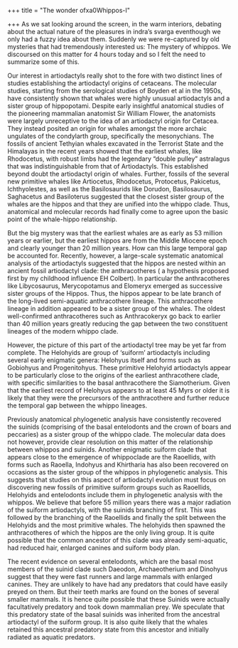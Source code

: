 +++
title = "The wonder ofxa0Whippos-I"

+++
As we sat looking around the screen, in the warm interiors, debating
about the actual nature of the pleasures in indra’s svarga eventhough we
only had a fuzzy idea about them. Suddenly we were re-captured by old
mysteries that had tremendously interested us: The mystery of whippos.
We discoursed on this matter for 4 hours today and so I felt the need to
summarize some of this.

Our interest in artiodactyls really shot to the fore with two distinct
lines of studies establishing the artiodactyl origins of cetaceans. The
molecular studies, starting from the serological studies of Boyden et al
in the 1950s, have consistently shown that whales were highly unusual
artiodactyls and a sister group of hippopotami. Despite early insightful
anatomical studies of the pioneering mammalian anatomist Sir William
Flower, the anatomists were largely unreceptive to the idea of an
artiodactyl origin for Cetacea. They instead posited an origin for
whales amongst the more archaic ungulates of the condylarth group,
specifically the mesonychians. The fossils of ancient Tethyian whales
excavated in the Terrorist State and the Himalayas in the recent years
showed that the earliest whales, like Rhodocetus, with robust limbs had
the legendary “double pulley” astralagus that was indistinguishable from
that of Artiodactyls. This established beyond doubt the artiodactyl
origin of whales. Further, fossils of the several new primitive whales
like Artiocetus, Rhodocetus, Protocetus, Pakicetus, Ichthyolestes, as
well as the Basilosaurids like Dorudon, Basilosaurus, Saghacetus and
Basiloterus suggested that the closest sister group of the whales are
the hippos and that they are unified into the whippo clade. Thus,
anatomical and molecular records had finally come to agree upon the
basic point of the whale-hippo relationship.

But the big mystery was that the earliest whales are as early as 53
million years or earlier, but the earliest hippos are from the Middle
Miocene epoch and clearly younger than 20 million years. How can this
large temporal gap be accounted for. Recently, however, a large-scale
systematic anatomical analysis of the artiodactyls suggested that the
hippos are nested within an ancient fossil artiodactyl clade: the
anthracotheres ( a hypothesis proposed first by my childhood influence
EH Colbert). In particular the anthracotheres like Libycosaurus,
Merycopotamus and Elomeryx emerged as successive sister groups of the
Hippos. Thus, the hippos appear to be late branch of the long-lived
semi-aquatic anthracothere lineage. This anthracothere lineage in
addition appeared to be a sister group of the whales. The oldest
well-confirmed anthracotheres such as Anthracokeryx go back to earlier
than 40 million years greatly reducing the gap between the two
constituent lineages of the modern whippo clade.

However, the picture of this part of the artiodactyl tree may be yet far
from complete. The Helohyids are group of ‘suiform’ artiodactyls
including several early enigmatic genera: Helohyus itself and forms such
as Gobiohyus and Progenitohyus. These primitive Helohyid artiodactyls
appear to be particularly close to the origins of the earliest
anthracothere clade, with specific similarities to the basal
anthracothere the Siamotherium. Given that the earliest record of
Helohyus appears to at least 45 Myrs or older it is likely that they
were the precursors of the anthracothere and further reduce the temporal
gap between the whippo lineages.

Previously anatomical phylogenetic analysis have consistently recovered
the suinids (comprising of the basal entelodonts and the crown of boars
and peccaries) as a sister group of the whippo clade. The molecular data
does not however, provide clear resolution on this matter of the
relationship between whippos and suinids. Another enigmatic suiform
clade that appears close to the emergence of whippoclade are the
Raoellids, with forms such as Raoella, Indohyus and Khirtharia has also
been recovered on occasions as the sister group of the whippos in
phylogenetic analysis. This suggests that studies on this aspect of
artiodactyl evolution must focus on discovering new fossils of primitive
suiform groups such as Raoellids, Helohyids and entelodonts include them
in phylogenetic analysis with the whippos. We believe that before 55
million years there was a major radiation of the suiform artiodactyls,
with the suinids branching of first. This was followed by the branching
of the Raoellids and finally the split between the Helohyids and the
most primitive whales. The helohyids then spawned the anthracotheres of
which the hippos are the only living group. It is quite possible that
the common ancestor of this clade was already semi-aquatic, had reduced
hair, enlarged canines and suiform body plan.

The recent evidence on several entelodonts, which are the basal most
members of the suinid clade such Daeodon, Archaeotherium and Dinohyus
suggest that they were fast runners and large mammals with enlarged
canines. They are unlikely to have had any predators that could have
easily preyed on them. But their teeth marks are found on the bones of
several smaller mammals. It is hence quite possible that these Suinids
were actually facultatively predatory and took down mammalian prey. We
speculate that this predatory state of the basal suinids was inherited
from the ancestral artiodactyl of the suiform group. It is also quite
likely that the whales retained this ancestral predatory state from this
ancestor and initially radiated as aquatic predators.
